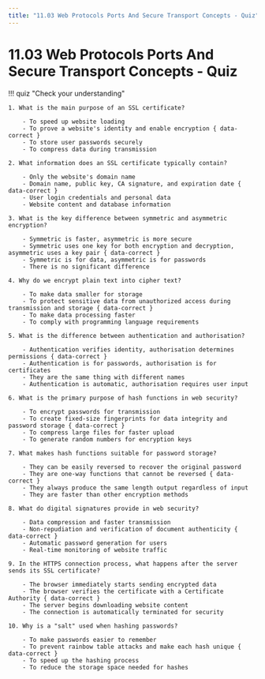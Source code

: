 ```yaml
---
title: "11.03 Web Protocols Ports And Secure Transport Concepts - Quiz"
---
```


# 11.03 Web Protocols Ports And Secure Transport Concepts - Quiz

!!! quiz "Check your understanding"

    1. What is the main purpose of an SSL certificate?

        - To speed up website loading
        - To prove a website's identity and enable encryption { data-correct }
        - To store user passwords securely
        - To compress data during transmission

    2. What information does an SSL certificate typically contain?

        - Only the website's domain name
        - Domain name, public key, CA signature, and expiration date { data-correct }
        - User login credentials and personal data
        - Website content and database information

    3. What is the key difference between symmetric and asymmetric encryption?

        - Symmetric is faster, asymmetric is more secure
        - Symmetric uses one key for both encryption and decryption, asymmetric uses a key pair { data-correct }
        - Symmetric is for data, asymmetric is for passwords
        - There is no significant difference

    4. Why do we encrypt plain text into cipher text?

        - To make data smaller for storage
        - To protect sensitive data from unauthorized access during transmission and storage { data-correct }
        - To make data processing faster
        - To comply with programming language requirements

    5. What is the difference between authentication and authorisation?

        - Authentication verifies identity, authorisation determines permissions { data-correct }
        - Authentication is for passwords, authorisation is for certificates
        - They are the same thing with different names
        - Authentication is automatic, authorisation requires user input

    6. What is the primary purpose of hash functions in web security?

        - To encrypt passwords for transmission
        - To create fixed-size fingerprints for data integrity and password storage { data-correct }
        - To compress large files for faster upload
        - To generate random numbers for encryption keys

    7. What makes hash functions suitable for password storage?

        - They can be easily reversed to recover the original password
        - They are one-way functions that cannot be reversed { data-correct }
        - They always produce the same length output regardless of input
        - They are faster than other encryption methods

    8. What do digital signatures provide in web security?

        - Data compression and faster transmission
        - Non-repudiation and verification of document authenticity { data-correct }
        - Automatic password generation for users
        - Real-time monitoring of website traffic

    9. In the HTTPS connection process, what happens after the server sends its SSL certificate?

        - The browser immediately starts sending encrypted data
        - The browser verifies the certificate with a Certificate Authority { data-correct }
        - The server begins downloading website content
        - The connection is automatically terminated for security

    10. Why is a "salt" used when hashing passwords?

        - To make passwords easier to remember
        - To prevent rainbow table attacks and make each hash unique { data-correct }
        - To speed up the hashing process
        - To reduce the storage space needed for hashes
